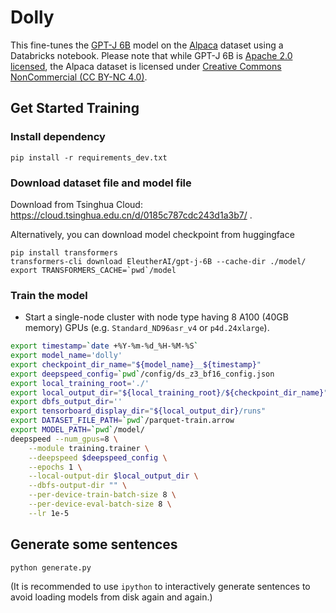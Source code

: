 # Dolly

This fine-tunes the [GPT-J 6B](https://huggingface.co/EleutherAI/gpt-j-6B) model on the [Alpaca](https://huggingface.co/datasets/tatsu-lab/alpaca) dataset using a Databricks notebook.  Please note that while GPT-J 6B is [Apache 2.0 licensed](https://huggingface.co/EleutherAI/gpt-j-6B), the Alpaca dataset is licensed under [Creative Commons NonCommercial (CC BY-NC 4.0)](https://huggingface.co/datasets/tatsu-lab/alpaca).

## Get Started Training

### Install dependency

```
pip install -r requirements_dev.txt
```

### Download dataset file and model file

Download from Tsinghua Cloud: https://cloud.tsinghua.edu.cn/d/0185c787cdc243d1a3b7/ .

Alternatively, you can download model checkpoint from huggingface

```
pip install transformers
transformers-cli download EleutherAI/gpt-j-6B --cache-dir ./model/
export TRANSFORMERS_CACHE=`pwd`/model
```

### Train the model

* Start a single-node cluster with node type having 8 A100 (40GB memory) GPUs (e.g. `Standard_ND96asr_v4` or `p4d.24xlarge`).

```bash
export timestamp=`date +%Y-%m-%d_%H-%M-%S`
export model_name='dolly'
export checkpoint_dir_name="${model_name}__${timestamp}"
export deepspeed_config=`pwd`/config/ds_z3_bf16_config.json
export local_training_root='./'
export local_output_dir="${local_training_root}/${checkpoint_dir_name}"
export dbfs_output_dir=''
export tensorboard_display_dir="${local_output_dir}/runs"
export DATASET_FILE_PATH=`pwd`/parquet-train.arrow
export MODEL_PATH=`pwd`/model/
deepspeed --num_gpus=8 \
    --module training.trainer \
    --deepspeed $deepspeed_config \
    --epochs 1 \
    --local-output-dir $local_output_dir \
    --dbfs-output-dir "" \
    --per-device-train-batch-size 8 \
    --per-device-eval-batch-size 8 \
    --lr 1e-5
```

## Generate some sentences

```
python generate.py
```

(It is recommended to use `ipython` to interactively generate sentences to avoid loading models from disk again and again.)
